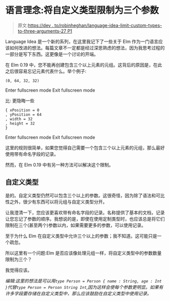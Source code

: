 # 语言理念:将自定义类型限制为三个参数

> 原文:[https://dev . to/robinheghan/language-idea-limit-custom-types-to-three-arguments-27 P1](https://dev.to/robinheghan/language-idea-limit-custom-types-to-three-arguments-27p1)

Language Idea 是一个新的系列，在这里我记下了一些关于 Elm 作为一门语言应该如何改进的想法。每篇文章不一定都是经过深思熟虑的想法，因为我思考过程的一部分是写下东西。这更像是一个讨论的开端。

在 Elm 0.19 中，您不能再创建包含三个以上元素的元组。这背后的原因是，在此之后很容易忘记元素代表什么。举个例子:

```
(0, 64, 32, 32) 
```

Enter fullscreen mode Exit fullscreen mode

比:
更隐晦一些

```
{ xPosition = 0
, yPosition = 64
, width = 32
, height = 32
} 
```

Enter fullscreen mode Exit fullscreen mode

这里的规则很简单，如果您觉得自己需要一个包含三个以上元素的元组，那么最好使用带有命名字段的记录。

然而，在 Elm 0.19 中有另一种方法可以解决这个限制。

## 自定义类型

是的。自定义类型仍然可以包含三个以上的参数。这很奇怪，因为除了语法和可比性之外，很少有东西可以将元组与自定义类型分开。

让我澄清一下，您应该更喜欢带有命名字段的记录。名称提供了基本的文档，记录让您忘记了参数的顺序。我想说的是，即使在使用定制类型时，也应该总是将它们限制在三个(甚至两个)参数以内，如果需要更多的参数，可以使用记录。

至于为什么 Elm 在自定义类型中允许三个以上的参数；我不知道。这可能只是一个疏忽。

所以这里有一个问题:Elm 是否应该像处理元组一样，将自定义类型中的参数数量限制为三个？

我觉得应该。

*编辑:这里的想法是可以用`type Person = Person { name : String, age : Int }`代替`type Person = Person String Int`,因为这样会使每个参数更明显。如果有许多字段要存储在自定义类型中，那么应该鼓励在自定义类型中使用记录。*